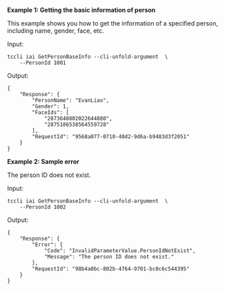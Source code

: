 **Example 1: Getting the basic information of person**

This example shows you how to get the information of a specified person, including name, gender, face, etc.

Input: 

```
tccli iai GetPersonBaseInfo --cli-unfold-argument  \
    --PersonId 1001
```

Output: 
```
{
    "Response": {
        "PersonName": "EvanLiao",
        "Gender": 1,
        "FaceIds": [
            "2873640802022644880",
            "2875186538564559728"
        ],
        "RequestId": "9568a077-0710-40d2-9d6a-b9483d3f2051"
    }
}
```

**Example 2: Sample error**

The person ID does not exist.

Input: 

```
tccli iai GetPersonBaseInfo --cli-unfold-argument  \
    --PersonId 1002
```

Output: 
```
{
    "Response": {
        "Error": {
            "Code": "InvalidParameterValue.PersonIdNotExist",
            "Message": "The person ID does not exist."
        },
        "RequestId": "98b4a0bc-802b-4764-9701-bc0c6c544395"
    }
}
```

